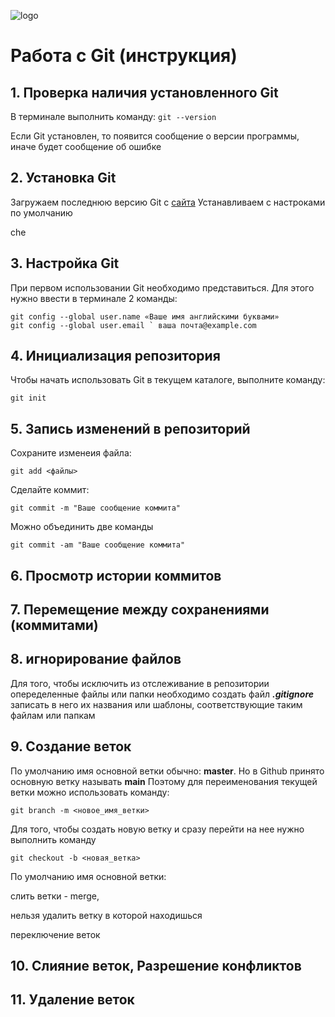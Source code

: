 ![logo](logomark-orange@2x.png)
# Работа с Git (инструкция)

## 1. Проверка наличия установленного Git

В терминале выполнить команду: `git --version`

Если Git установлен, то появится сообщение о версии программы, иначе будет сообщение об ошибке

## 2. Установка Git
Загружаем последнюю версию Git с [сайта](https://git-scm.com/downloads) 
Устанавливаем с настроками по умолчанию

che

## 3. Настройка Git

При первом использовании Git необходимо представиться.
Для этого нужно ввести в терминале 2 команды:
```
git config --global user.name «Ваше имя английскими буквами»
git config --global user.email ` ваша почта@example.com
```
## 4. Инициализация репозитория
Чтобы начать использовать Git в текущем каталоге, выполните команду:
```
git init
```

## 5. Запись изменений в репозиторий
Сохраните изменеия файла:
```
git add <файлы>
```
Сделайте коммит:
```
git commit -m "Ваше сообщение коммита"
```
Можно объединить две команды
```
git commit -am "Ваше сообщение коммита"
```
## 6. Просмотр истории коммитов
## 7. Перемещение между сохранениями (коммитами)

## 8. игнорирование файлов
Для того, чтобы исключить из отслеживание в репозитории опеределенные файлы или папки необходимо создать файл ***.gitignore*** записать в него их названия или шаблоны, соответствующие таким файлам или папкам

## 9. Создание веток
По умолчанию имя основной ветки обычно: **master**. Но в Github принято основную ветку называть **main**
Поэтому для переименования текущей ветки можно использовать команду:
```
git branch -m <новое_имя_ветки>
``` 
Для того, чтобы создать новую ветку и сразу перейти на нее нужно выполнить команду
```
git checkout -b <новая_ветка>
```

По умолчанию имя основной ветки:

слить ветки - merge,

нельзя удалить ветку в которой находишься

переключение веток

## 10. Слияние веток, Разрешение конфликтов 
## 11. Удаление веток
